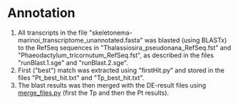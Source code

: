 # Annotation

1. All transcripts in the file "skeletonema-marinoi_transcriptome_unannotated.fasta" was blasted (using BLASTx) to the RefSeq sequences in "Thalassiosira_pseudonana_RefSeq.fst" and "Phaeodactylum_tricornutum_RefSeq.fst", as described in the files "runBlast.1.sge" and "runBlast.2.sge".
2. First ("best") match was extracted using "firstHit.py" and stored in the files "Pt_best_hit.txt" and "Tp_best_hit.txt". 
3. The blast results was then merged with the DE-result files using [merge_files.py](https://github.com/mtop/misc/blob/master/merge_files.py) (first the Tp and then the Pt results).
